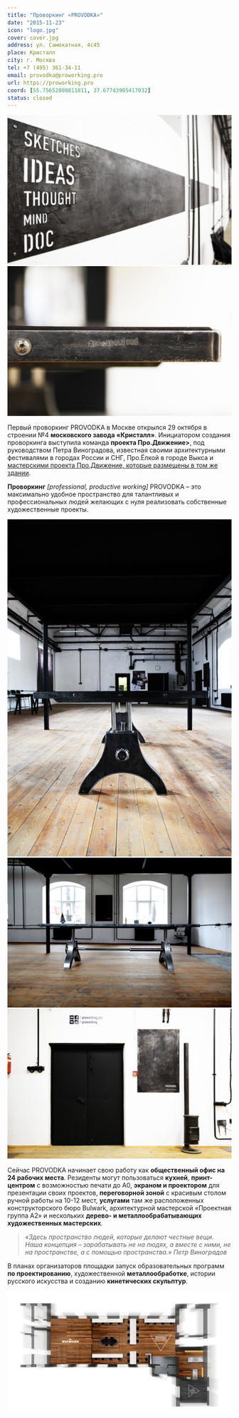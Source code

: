 ```yaml
---
title: "Проворкинг «PROVODKA»"
date: "2015-11-23"
icon: "logo.jpg"
cover: cover.jpg
address: ул. Самокатная, 4с45
place: Кристалл
city: г. Москва
tel: +7 (495) 361-34-11
email: provodka@proworking.pro
url: https://proworking.pro
coord: [55.75652808811811, 37.67743905417032]
status: closed
---
```


![](./images/PROVODKA_12.jpg)
![](./images/PROVODKA_24.jpg)

Первый проворкинг PROVODKA в Москве открылся 29 октября в строении №4 **московского завода «Кристалл»**. Инициатором создания проворкинга выступила команда **проекта Про.Движение>**, под руководством Петра Виноградова, известная своими архитектурными фестивалями в городах России и СНГ, Про.Ёлкой в городе Выкса и [мастерскими проекта Про.Движение, которые размещены в том же здании](/workshop/catalog/pro-dvizhenie/).

**Проворкинг** _[professional, productive working]_ PROVODKA – это максимально удобное пространство для талантливых и профессиональных людей желающих с нуля реализовать собственные художественные проекты.

![](./images/PROVODKA_04.jpg)
![](./images/PROVODKA_05.jpg)
![](./images/PROVODKA_11.jpg)

Сейчас PROVODKA начинает свою работу как **общественный офис на 24 рабочих места**. Резиденты могут пользоваться **кухней**, **принт-центром** с возможностью печати до А0, **экраном и проектором** для презентации своих проектов, **переговорной зоной** с красивым столом ручной работы на 10-12 мест, **услугами** там же расположенных конструкторского бюро Bulwark, архитектурной мастерской «Проектная группа А2» и нескольких **дерево- и металлообрабатывающих художественных мастерских**.

> _«Здесь пространство людей, которые делают честные вещи. Наша концепция – зарабатывать не на людях, а вместе с ними, не на пространстве, а с помощью пространства.» Петр Виноградов_

В планах организаторов площадки запуск образовательных программ **по проектированию**, художественной **металлообработке**, истории русского искусства и созданию **кинетических скульптур**.

![](./images/Proworking_plan-3-copy-2.jpg)
